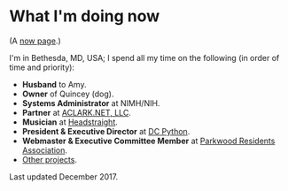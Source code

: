 # What I\'m doing now

(A [now page](https://nownownow.com).)

I\'m in Bethesda, MD, USA; I spend all my time on the following (in
order of time and priority):

-   **Husband** to Amy.
-   **Owner** of Quincey (dog).
-   **Systems Administrator** at NIMH/NIH.
-   **Partner** at [ACLARK.NET, LLC](http://aclark.net).
-   **Musician** at [Headstraight](http://headstraight.net).
-   **President & Executive Director** at [DC
    Python](http://dcpython.org).
-   **Webmaster & Executive Committee Member** at [Parkwood Residents
    Association](http://parkwoodresidents.org).
-   [Other projects](http://about.aclark.net).

Last updated December 2017.
